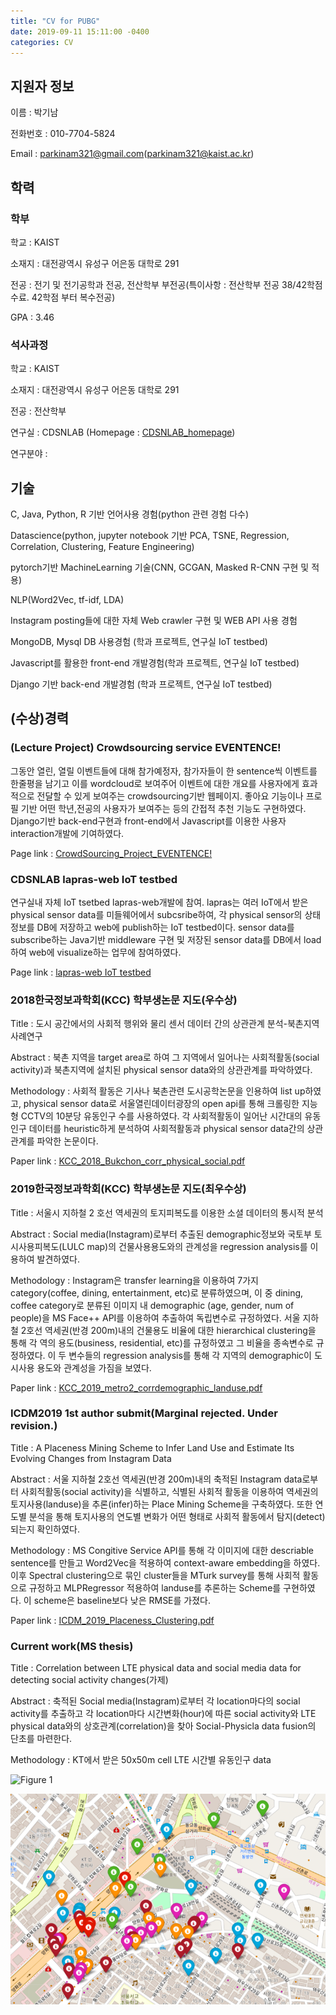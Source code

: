 ```yaml
---
title: "CV for PUBG"
date: 2019-09-11 15:11:00 -0400
categories: CV
---
```


## 지원자 정보

이름 : 박기남

전화번호 : 010-7704-5824

Email : parkinam321@gmail.com(parkinam321@kaist.ac.kr)

## 학력

### 학부

학교 : KAIST

소재지 : 대전광역시 유성구 어은동 대학로 291

전공 : 전기 및 전기공학과 전공, 전산학부 부전공(특이사항 : 전산학부 전공 38/42학점 수료. 42학점 부터 복수전공)

GPA : 3.46

### 석사과정

학교 : KAIST

소재지 : 대전광역시 유성구 어은동 대학로 291

전공 : 전산학부 

연구실 : CDSNLAB (Homepage : <a href="http://cds.kaist.ac.kr/" target="_blank">CDSNLAB_homepage</a>)

연구분야 : 

## 기술

C, Java, Python, R 기반 언어사용 경험(python 관련 경험 다수)

Datascience(python, jupyter notebook 기반 PCA, TSNE, Regression, Correlation, Clustering, Feature Engineering)

pytorch기반 MachineLearning 기술(CNN, GCGAN, Masked R-CNN 구현 및 적용)

NLP(Word2Vec, tf-idf, LDA)

Instagram posting들에 대한 자체 Web crawler 구현 및 WEB API 사용 경험

MongoDB, Mysql DB 사용경험 (학과 프로젝트, 연구실 IoT testbed)

Javascript를 활용한 front-end 개발경험(학과 프로젝트, 연구실 IoT testbed)

Django 기반 back-end 개발경험 (학과 프로젝트, 연구실 IoT testbed)

## (수상)경력

### (Lecture Project) Crowdsourcing service EVENTENCE!

그동안 열린, 열릴 이벤트들에 대해 참가예정자, 참가자들이 한 sentence씩 이벤트를 한줄평을 남기고 이를 wordcloud로 보여주어 이벤트에 대한 개요를 
사용자에게 효과적으로 전달할 수 있게 보여주는 crowdsourcing기반 웹페이지. 좋아요 기능이나 프로필 기반 어떤 학년,전공의 사용자가 보여주는 등의 간접적 추천 기능도 구현하였다. Django기반 back-end구현과 front-end에서 Javascript를 이용한 사용자 interaction개발에 기여하였다.

Page link : <a href="http://kinamsalad.pythonanywhere.com/" target="_blank">CrowdSourcing_Project_EVENTENCE!</a>

### CDSNLAB lapras-web IoT testbed

연구실내 자체 IoT tsetbed lapras-web개발에 참여. lapras는 여러 IoT에서 받은 physical sensor data를 미들웨어에서 subcsribe하여, 각 physical sensor의 상태정보를 DB에 저장하고 web에 publish하는 IoT testbed이다. sensor data를 subscribe하는 Java기반 middleware 구현 및 저장된 sensor data를 DB에서 load하여 web에 visualize하는 업무에 참여하였다.

Page link : <a href="http://lapras.kaist.ac.kr" target="_blank">lapras-web IoT testbed</a>

### 2018한국정보과학회(KCC) 학부생논문 지도(우수상)

Title : 도시 공간에서의 사회적 행위와 물리 센서 데이터 간의 상관관계 분석-북촌지역 사례연구

Abstract : 북촌 지역을 target area로 하여 그 지역에서 일어나는 사회적활동(social activity)과 북촌지역에 설치된 physical sensor data와의 상관관계를 파악하였다. 

Methodology : 사회적 활동은 기사나 북촌관련 도시공학논문을 인용하여 list up하였고, physical sensor data로 서울열린데이터광장의 open api를 통해 크롤링한 지능형 CCTV의 10분당 유동인구 수를 사용하였다. 각 사회적활동이 일어난 시간대의 유동인구 데이터를 heuristic하게 분석하여 사회적활동과 physical sensor data간의 상관관계를 파악한 논문이다.

Paper link : <a href="../../pdf_folder/2018KCC.pdf" target="_blank">KCC_2018_Bukchon_corr_physical_social.pdf</a>

### 2019한국정보과학회(KCC) 학부생논문 지도(최우수상)

Title : 서울시 지하철 2 호선 역세권의 토지피복도를 이용한 소셜 데이터의 통시적 분석

Abstract : Social media(Instagram)로부터 추출된 demographic정보와 국토부 토시사용피복도(LULC map)의 건물사용용도와의 관계성을 regression analysis를 이용하여 발견하였다. 

Methodology : Instagram은 transfer learning을 이용하여 7가지 category(coffee, dining, entertainment, etc)로 분류하였으며, 이 중 dining, coffee category로 분류된 이미지 내 demographic (age, gender, num of people)을 MS Face++ API를 이용하여 추출하여 독립변수로 규정하였다. 서울 지하철 2호선 역세권(반경 200m)내의 건물용도 비율에 대한 hierarchical clustering을 통해 각 역의 용도(business, residential, etc)를 규정하였고 그 비율을 종속변수로 규정하였다. 이 두 변수들의 regression analysis를 통해 각 지역의 demographic이 도시사용 용도와 관계성을 가짐을 보였다. 

Paper link : <a href="../../pdf_folder/2019KCC.pdf" target="_blank">KCC_2019_metro2_corrdemographic_landuse.pdf</a>

### ICDM2019 1st author submit(Marginal rejected. Under revision.)

Title : A Placeness Mining Scheme to Infer Land Use and Estimate Its Evolving Changes from Instagram Data

Abstract : 서울 지하철 2호선 역세권(반경 200m)내의 축적된 Instagram data로부터 사회적활동(social activity)을 식별하고, 식별된 사회적 활동을 이용하여 역세권의 토지사용(landuse)을 추론(infer)하는 Place Mining Scheme을 구축하였다. 또한 연도별 분석을 통해  토지사용의 연도별 변화가 어떤 형태로 사회적 활동에서 탐지(detect)되는지 확인하였다. 

Methodology : MS Congitive Service API를 통해 각 이미지에 대한 descriable sentence를 만들고 Word2Vec을 적용하여 context-aware embedding을 하였다. 이후 Spectral clustering으로 묶인 cluster들을 MTurk survey를 통해 사회적 활동으로 규정하고 MLPRegressor 적용하여 landuse를 추론하는 Scheme를 구현하였다. 이 scheme은 baseline보다 낮은 RMSE를 가졌다. 

Paper link : <a href="../../pdf_folder/2019ICDM.pdf" target="_blank">ICDM_2019_Placeness_Clustering.pdf</a>

### Current work(MS thesis)

Title : Correlation between LTE physical data and social media data for detecting social activity changes(가제)

Abstract : 축적된 Social media(Instagram)로부터 각 location마다의 social activity를 추출하고 각 location마다 시간변화(hour)에 따른 social activity와 LTE physical data와의 상호관계(correlation)을 찾아 Social-Physicla data fusion의 단초를 마련한다.

Methodology : KT에서 받은 50x50m cell LTE 시간별 유동인구 data

![Figure 1](https://KinamSalad.github.io/image_folder/LTE_hongik_image.png)

![Figure 2](./image_folder/INSTA_hongik_image.png)

